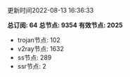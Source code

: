 更新时间2022-08-13 16:36:33

**总订阅: 64**
**总节点: 9354**
**有效节点: 2025**
- trojan节点: 102
- v2ray节点: 1632
- ss节点: 289
- ssr节点: 2
